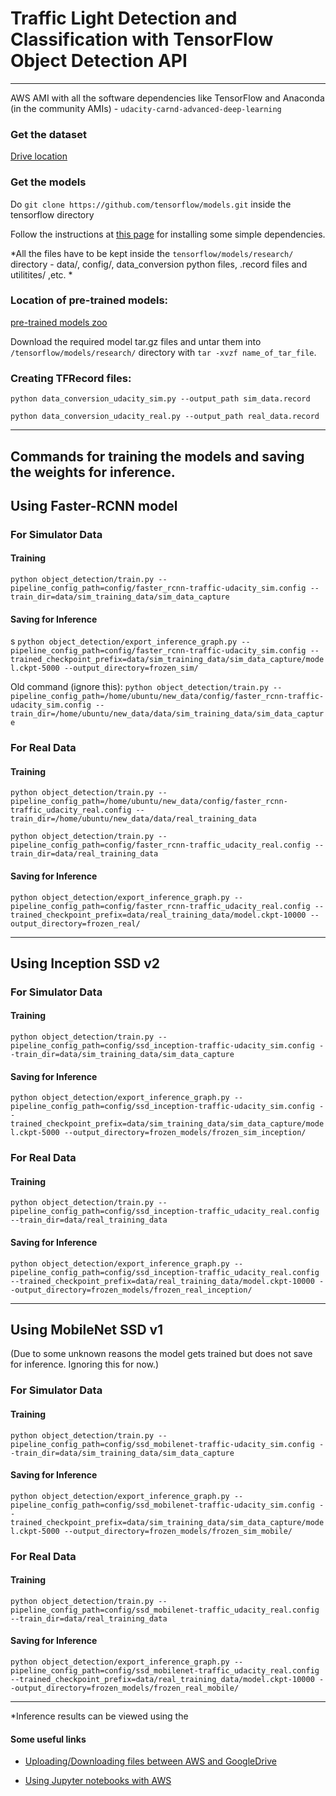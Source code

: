 # Traffic Light Detection and Classification with TensorFlow Object Detection API
---

AWS AMI with all the software dependencies like TensorFlow and Anaconda (in the community AMIs) - `udacity-carnd-advanced-deep-learning`

### Get the dataset

[Drive location](https://drive.google.com/file/d/0B-Eiyn-CUQtxdUZWMkFfQzdObUE/view?usp=sharing)

### Get the models

Do `git clone https://github.com/tensorflow/models.git` inside the tensorflow directory

Follow the instructions at [this page](https://github.com/tensorflow/models/blob/master/research/object_detection/g3doc/installation.md) for installing some simple dependencies.

*All the files have to be kept inside the `tensorflow/models/research/` directory - data/, config/, data_conversion python files, .record files and utilitites/ ,etc. *


### Location of pre-trained models:
[pre-trained models zoo](https://github.com/tensorflow/models/blob/master/research/object_detection/g3doc/detection_model_zoo.md)

Download the required model tar.gz files and untar them into `/tensorflow/models/research/` directory with `tar -xvzf name_of_tar_file`.

### Creating TFRecord files:

`python data_conversion_udacity_sim.py --output_path sim_data.record`

`python data_conversion_udacity_real.py --output_path real_data.record`

---

## Commands for training the models and saving the weights for inference.

## Using Faster-RCNN model

### For Simulator Data

#### Training

`python object_detection/train.py --pipeline_config_path=config/faster_rcnn-traffic-udacity_sim.config --train_dir=data/sim_training_data/sim_data_capture`

#### Saving for Inference
s
`python object_detection/export_inference_graph.py --pipeline_config_path=config/faster_rcnn-traffic-udacity_sim.config --trained_checkpoint_prefix=data/sim_training_data/sim_data_capture/model.ckpt-5000 --output_directory=frozen_sim/`

Old command (ignore this): `python object_detection/train.py --pipeline_config_path=/home/ubuntu/new_data/config/faster_rcnn-traffic-udacity_sim.config --train_dir=/home/ubuntu/new_data/data/sim_training_data/sim_data_capture`


### For Real Data

#### Training

`python object_detection/train.py --pipeline_config_path=/home/ubuntu/new_data/config/faster_rcnn-traffic_udacity_real.config --train_dir=/home/ubuntu/new_data/data/real_training_data`

`python object_detection/train.py --pipeline_config_path=config/faster_rcnn-traffic_udacity_real.config --train_dir=data/real_training_data`

#### Saving for Inference

`python object_detection/export_inference_graph.py --pipeline_config_path=config/faster_rcnn-traffic_udacity_real.config --trained_checkpoint_prefix=data/real_training_data/model.ckpt-10000 --output_directory=frozen_real/`

---

## Using Inception SSD v2

### For Simulator Data

#### Training

`python object_detection/train.py --pipeline_config_path=config/ssd_inception-traffic-udacity_sim.config --train_dir=data/sim_training_data/sim_data_capture`

#### Saving for Inference

`python object_detection/export_inference_graph.py --pipeline_config_path=config/ssd_inception-traffic-udacity_sim.config --trained_checkpoint_prefix=data/sim_training_data/sim_data_capture/model.ckpt-5000 --output_directory=frozen_models/frozen_sim_inception/`


### For Real Data

#### Training

`python object_detection/train.py --pipeline_config_path=config/ssd_inception-traffic_udacity_real.config --train_dir=data/real_training_data`

#### Saving for Inference

`python object_detection/export_inference_graph.py --pipeline_config_path=config/ssd_inception-traffic_udacity_real.config --trained_checkpoint_prefix=data/real_training_data/model.ckpt-10000 --output_directory=frozen_models/frozen_real_inception/`

---

## Using MobileNet SSD v1
(Due to some unknown reasons the model gets trained but does not save for inference. Ignoring this for now.)

### For Simulator Data

#### Training

`python object_detection/train.py --pipeline_config_path=config/ssd_mobilenet-traffic-udacity_sim.config --train_dir=data/sim_training_data/sim_data_capture`

#### Saving for Inference

`python object_detection/export_inference_graph.py --pipeline_config_path=config/ssd_mobilenet-traffic-udacity_sim.config --trained_checkpoint_prefix=data/sim_training_data/sim_data_capture/model.ckpt-5000 --output_directory=frozen_models/frozen_sim_mobile/`


### For Real Data

#### Training

`python object_detection/train.py --pipeline_config_path=config/ssd_mobilenet-traffic_udacity_real.config --train_dir=data/real_training_data`

#### Saving for Inference

`python object_detection/export_inference_graph.py --pipeline_config_path=config/ssd_mobilenet-traffic_udacity_real.config --trained_checkpoint_prefix=data/real_training_data/model.ckpt-10000 --output_directory=frozen_models/frozen_real_mobile/`

---

*Inference results can be viewed using the 

#### Some useful links

- [Uploading/Downloading files between AWS and GoogleDrive](http://olivermarshall.net/how-to-upload-a-file-to-google-drive-from-the-command-line/)

- [Using Jupyter notebooks with AWS](https://medium.com/towards-data-science/setting-up-and-using-jupyter-notebooks-on-aws-61a9648db6c5)
